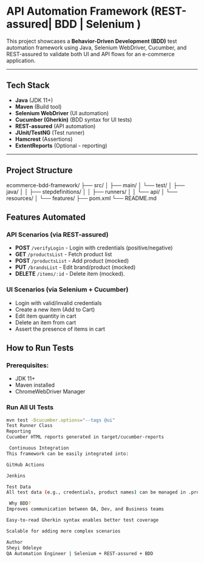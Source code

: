 #  API Automation Framework (REST-assured| BDD | Selenium )

This project showcases a **Behavior-Driven Development (BDD)** test automation framework using Java, Selenium WebDriver, Cucumber, and REST-assured to validate both UI and API flows for an e-commerce application.

---

##  Tech Stack

- **Java** (JDK 11+)
- **Maven** (Build tool)
- **Selenium WebDriver** (UI automation)
- **Cucumber (Gherkin)** (BDD syntax for UI tests)
- **REST-assured** (API automation)
- **JUnit/TestNG** (Test runner)
- **Hamcrest** (Assertions)
- **ExtentReports** (Optional - reporting)

---

##  Project Structure
ecommerce-bdd-framework/
├── src/
│ ├── main/
│ └── test/
│ ├── java/
│ │ ├── stepdefinitions/
│ │ ├── runners/
│ │ └── api/
│ └── resources/
│ └── features/
├── pom.xml
└── README.md
## Features Automated

### API Scenarios (via REST-assured)
- **POST** `/verifyLogin` - Login with credentials (positive/negative)
- **GET** `/productsList` - Fetch product list
- **POST** `/productsList` - Add product (mocked)
- **PUT** `/brandsList` - Edit brand/product (mocked)
- **DELETE** `/items/:id` - Delete item (mocked).


###  UI Scenarios (via Selenium + Cucumber)
- Login with valid/invalid credentials
- Create a new item (Add to Cart)
- Edit item quantity in cart
- Delete an item from cart
- Assert the presence of items in cart
## How to Run Tests

### Prerequisites:
- JDK 11+
- Maven installed
- ChromeWebDriver Manager

### Run All UI Tests
```bash
mvn test -Dcucumber.options="--tags @ui"
Test Runner Class
Reporting
Cucumber HTML reports generated in target/cucumber-reports

 Continuous Integration
This framework can be easily integrated into:

GitHub Actions

Jenkins

Test Data
All test data (e.g., credentials, product names) can be managed in .properties or .json files within src/test/resources.

 Why BDD?
Improves communication between QA, Dev, and Business teams

Easy-to-read Gherkin syntax enables better test coverage

Scalable for adding more complex scenarios

Author
Sheyi Odeleye
QA Automation Engineer | Selenium + REST-assured + BDD
